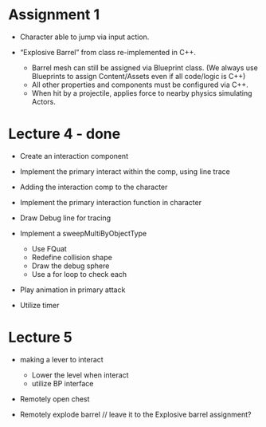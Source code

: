 # Assignment 1
- Character able to jump via input action.

- “Explosive Barrel” from class re-implemented in C++.
	- Barrel mesh can still be assigned via Blueprint class. (We always use Blueprints to assign Content/Assets even if all code/logic is C++)
	- All other properties and components must be configured via C++.
	- When hit by a projectile, applies force to nearby physics simulating Actors.

# Lecture 4 - done

- Create an interaction component
- Implement the primary interact within the comp, using line trace
- Adding the interaction comp to the character
- Implement the primary interaction function in character
- Draw Debug line for tracing

- Implement a sweepMultiByObjectType
	- Use FQuat
	- Redefine collision shape
	- Draw the debug sphere
	- Use a for loop to check each

- Play animation in primary attack
- Utilize timer

# Lecture 5

- making a lever to interact
	- Lower the level when interact
	- utilize BP interface

- Remotely open chest
- Remotely explode barrel // leave it to the Explosive barrel assignment?